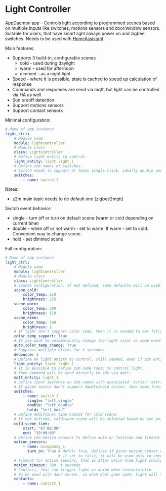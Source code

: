 Light Controller
================
[AppDaemon](https://appdaemon.readthedocs.io/) app - Controls light according to programmed scenes based on multiple inputs
like switches, motions sensors and door/window sensors.
Suitable for users, that have smart light always power on and zigbee switches.
Needs to be used with [HomeAssistant](https://www.home-assistant.io/)

Main features:
* Supports 3 build-in, configurable scenes
    - cold - used during daylight
    - warm - used for afternoon
    - dimmed - as a night light
* Speed - where it is possible, state is cached to speed up calculation of response
* Commands and responses are send via mqtt, but light can be controlled via HA as well
* Sun on/off detection
* Support motions sensors
* Support contact sensors

Minimal configuration:
```yaml
# Name of app instance
light_ctrl:
    # Module name
    module: lightcontroller
    # Module class
    class: LightController
    # Define light entity to control.
    light_entity: light.light_1
    # Define z2m names of switches.
    # Switch needs to support at least single click, ideally double and hold as well
    switches:
        - name: switch_1
```

Notes:
* z2m main topic needs to de default one (zigbee2mqtt)

Switch event behavior:
* single - turn off or turn on default scene (warm or cold depending on current time)
* double - when off or not warm - set to warm. If warm - set to cold. Convenient way to change scene.
* hold   - set dimmed scene

Full configuration:
```yaml
# Name of app instance
light_ctrl:
    # Module name
    module: lightcontroller
    # Module class
    class: LightController
    # Scenes configuration. If not defined, some defaults will be used.
    scene_cold:
        color_temp: 250
        brightness: 255
    scene_warm:
        color_temp: 389
        brightness: 150
    scene_dimm:
        color_temp: 500
        brightness: 1
    # If light don't support color_temp, then it is needed to set following flag to false:
    color_temp_support: True
    # If you want to automatically change the light color on some events like sunset, then set following flag:
    auto_color_temp_change: True
    # Suppress multiple clicks for x seconds:
    debounce: 1
    # Define HA light entity to control. Still needed, even if z2m entity is defined.
    light_entity: light.light_1
    # It is possible to define z2m name topic to control light,
    # then command will be send directly to z2m via mqtt:
    mqtt_entity: light_1
    # Define input switches as z2m names with associated 'action' attribute value.
    # If given switch don't support double/hold action, then some functionality will be reduced.
    switches:
        - name: switch_1
          single: "left_single"
          double: "left_double"
          hold: "left_hold"
    # Define additional time bounds for cold scene.
    # If not defined, cold/warm scene will be selected based on sun position only.
    cold_scene_time:
        start: "07:00:00"
        end: "19:00:00"
    # Define z2m motion sensors to define auto on function and timeout function
    motion_sensors:
        - name: occupancy_1
          turn_on: True # defult True, defines if given motion sensor can trigger light on action
                        # if set to false, it will be used only to check, if timeout can be started to count
    # Timeout for motion sensors, that is after which time light should be turned off after not detecting a move.
    motion_timeout: 300  # seconds
    # Contacts, that can trigger light on acion when contact=false.
    # To be used with door sensor, so when door goes open, light will turn on.
    contacts:
        - name: contact_1